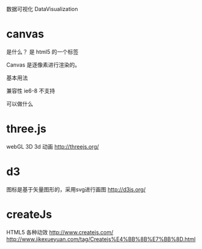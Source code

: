 数据可视化
DataVisualization

canvas
============================================

是什么？
是 html5 的一个标签

Canvas 是逐像素进行渲染的。

基本用法

兼容性
ie6-8 不支持

可以做什么


three.js 
============================================

webGL 3D
3d 动画
http://threejs.org/

d3
============================================

图标是基于矢量图形的，采用svg进行画图
http://d3js.org/

createJs
============================================

HTML5
各种动效
http://www.createjs.com/
http://www.jikexueyuan.com/tag/Createjs%E4%BB%8B%E7%BB%8D.html